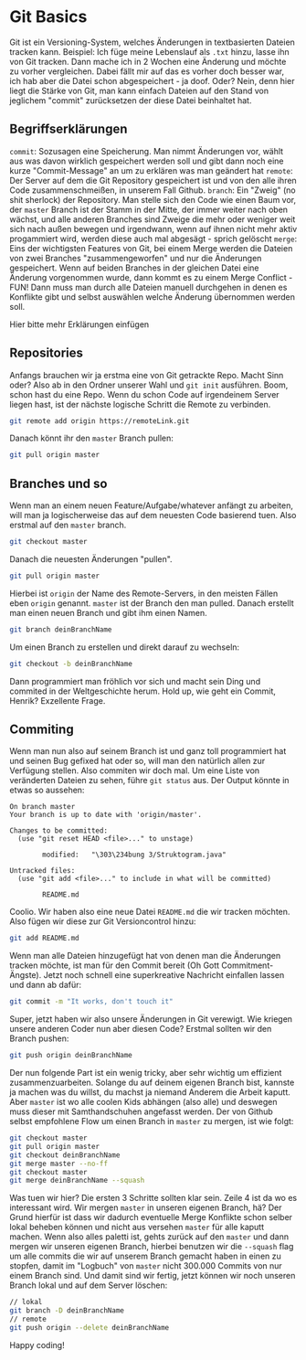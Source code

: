 # Git Basics

Git ist ein Versioning-System, welches Änderungen in textbasierten Dateien tracken kann. Beispiel: Ich füge meine Lebenslauf als `.txt` hinzu, lasse ihn von Git tracken. Dann mache ich in 2 Wochen eine Änderung und möchte zu vorher vergleichen. Dabei fällt mir auf das es vorher doch besser war, ich hab aber die Datei schon abgespeichert - ja doof. Oder? Nein, denn hier liegt die Stärke von Git, man kann einfach Dateien auf den Stand von jeglichem "commit" zurücksetzen der diese Datei beinhaltet hat.

## Begriffserklärungen

`commit`: Sozusagen eine Speicherung. Man nimmt Änderungen vor, wählt aus was davon wirklich gespeichert werden soll und gibt dann noch eine kurze "Commit-Message" an um zu erklären was man geändert hat
`remote`: Der Server auf dem die Git Repository gespeichert ist und von den alle ihren Code zusammenschmeißen, in unserem Fall Github.
`branch`: Ein "Zweig" (no shit sherlock) der Repository. Man stelle sich den Code wie einen Baum vor, der `master` Branch ist der Stamm in der Mitte, der immer weiter nach oben wächst, und alle anderen Branches sind Zweige die mehr oder weniger weit sich nach außen bewegen und irgendwann, wenn auf ihnen nicht mehr aktiv progammiert wird, werden diese auch mal abgesägt - sprich gelöscht
`merge`: Eins der wichtigsten Features von Git, bei einem Merge werden die Dateien von zwei Branches "zusammengeworfen" und nur die Änderungen gespeichert. Wenn auf beiden Branches in der gleichen Datei eine Änderung vorgenommen wurde, dann kommt es zu einem Merge Conflict - FUN! Dann muss man durch alle Dateien manuell durchgehen in denen es Konflikte gibt und selbst auswählen welche Änderung übernommen werden soll.

Hier bitte mehr Erklärungen einfügen

## Repositories

Anfangs brauchen wir ja erstma eine von Git getrackte Repo. Macht Sinn oder? Also ab in den Ordner unserer Wahl und `git init` ausführen. Boom, schon hast du eine Repo. Wenn du schon Code auf irgendeinem Server liegen hast, ist der nächste logische Schritt die Remote zu verbinden.

```bash
git remote add origin https://remoteLink.git
```

Danach könnt ihr den `master` Branch pullen:

```bash
git pull origin master
```

## Branches und so

Wenn man an einem neuen Feature/Aufgabe/whatever anfängt zu arbeiten, will man ja logischerweise das auf dem neuesten Code basierend tuen. Also erstmal auf den `master` branch.

```bash
git checkout master
```

Danach die neuesten Änderungen "pullen".

```bash
git pull origin master
```

Hierbei ist `origin` der Name des Remote-Servers, in den meisten Fällen eben `origin` genannt. `master` ist der Branch den man pulled.
Danach erstellt man einen neuen Branch und gibt ihm einen Namen.

```bash
git branch deinBranchName
```

Um einen Branch zu erstellen und direkt darauf zu wechseln:

```bash
git checkout -b deinBranchName
```

Dann programmiert man fröhlich vor sich und macht sein Ding und commited in der Weltgeschichte herum. Hold up, wie geht ein Commit, Henrik? Exzellente Frage.

## Commiting

Wenn man nun also auf seinem Branch ist und ganz toll programmiert hat und seinen Bug gefixed hat oder so, will man den natürlich allen zur Verfügung stellen. Also commiten wir doch mal. Um eine Liste von veränderten Dateien zu sehen, führe `git status` aus. Der Output könnte in etwas so aussehen:

```
On branch master
Your branch is up to date with 'origin/master'.

Changes to be committed:
  (use "git reset HEAD <file>..." to unstage)

        modified:   "\303\234bung 3/Struktogram.java"

Untracked files:
  (use "git add <file>..." to include in what will be committed)

        README.md
```

Coolio. Wir haben also eine neue Datei `README.md` die wir tracken möchten. Also fügen wir diese zur Git Versioncontrol hinzu:

```bash
git add README.md
```

Wenn man alle Dateien hinzugefügt hat von denen man die Änderungen tracken möchte, ist man für den Commit bereit (Oh Gott Commitment-Ängste). Jetzt noch schnell eine superkreative Nachricht einfallen lassen und dann ab dafür:

```bash
git commit -m "It works, don't touch it"
```

Super, jetzt haben wir also unsere Änderungen in Git verewigt. Wie kriegen unsere anderen Coder nun aber diesen Code? Erstmal sollten wir den Branch pushen:

```bash
git push origin deinBranchName
```

Der nun folgende Part ist ein wenig tricky, aber sehr wichtig um effizient zusammenzuarbeiten. Solange du auf deinem eigenen Branch bist, kannste ja machen was du willst, du machst ja niemand Anderem die Arbeit kaputt. Aber `master` ist wo alle coolen Kids abhängen (also alle) und deswegen muss dieser mit Samthandschuhen angefasst werden.
Der von Github selbst empfohlene Flow um einen Branch in `master` zu mergen, ist wie folgt:

```bash
git checkout master
git pull origin master
git checkout deinBranchName
git merge master --no-ff
git checkout master
git merge deinBranchName --squash
```

Was tuen wir hier? Die ersten 3 Schritte sollten klar sein. Zeile 4 ist da wo es interessant wird. Wir mergen `master` in unseren eigenen Branch, hä? Der Grund hierfür ist dass wir dadurch eventuelle Merge Konflikte schon selber lokal beheben können und nicht aus versehen `master` für alle kaputt machen. Wenn also alles paletti ist, gehts zurück auf den `master` und dann mergen wir unseren eigenen Branch, hierbei benutzen wir die `--squash` flag um alle commits die wir auf unserem Branch gemacht haben in einen zu stopfen, damit im "Logbuch" von `master` nicht 300.000 Commits von nur einem Branch sind. Und damit sind wir fertig, jetzt können wir noch unseren Branch lokal und auf dem Server löschen:

```bash
// lokal
git branch -D deinBranchName
// remote
git push origin --delete deinBranchName
```

Happy coding!
